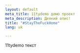 ```yaml
---
layout: default
meta_title: 11tydemo демо проект
meta_description: Деякий опис!
title: "#StayTheFuckHome"
lang: uk

---
```

11tydemo текст